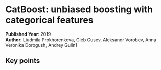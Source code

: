 # CatBoost: unbiased boosting with categorical features
**Published Year**: 2019 <br/>
**Author**: Liudmila Prokhorenkova, Gleb Gusev, Aleksandr Vorobev, Anna Veronika Dorogush, Andrey Gulin1

## Key points



